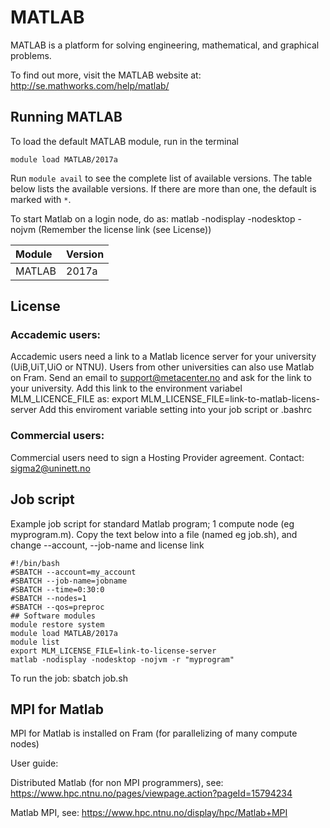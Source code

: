 # MATLAB

MATLAB is a platform for solving engineering, mathematical, and graphical problems.

To find out more, visit the MATLAB website at: http://se.mathworks.com/help/matlab/

## Running MATLAB

To load the default MATLAB module, run in the terminal

    module load MATLAB/2017a

Run `module avail` to see the complete list of available versions. The table below lists the
available versions. If there are more than one, the default is marked with `*`.

To start Matlab on a login node, do as: matlab -nodisplay -nodesktop -nojvm
(Remember the license link (see License))

| Module     | Version     |
| :------------- | :------------- |
| MATLAB |2017a|

## License
### Accademic users:
Accademic users need a link to a Matlab licence server for your university (UiB,UiT,UiO or NTNU).
Users from other universities can also use Matlab on Fram.
Send an email to support@metacenter.no and ask for the link to your university.
Add this link to the environment variabel MLM_LICENCE_FILE as:
export MLM_LICENSE_FILE=link-to-matlab-licens-server
Add this enviroment variable setting into your job script or .bashrc

### Commercial users:
Commercial users need to sign a Hosting Provider agreement. Contact: sigma2@uninett.no

## Job script
Example job script for standard Matlab program; 1 compute node (eg myprogram.m).
Copy the text below into a file (named eg job.sh), and change --account, --job-name and license link

```
#!/bin/bash
#SBATCH --account=my_account
#SBATCH --job-name=jobname
#SBATCH --time=0:30:0
#SBATCH --nodes=1
#SBATCH --qos=preproc
## Software modules
module restore system
module load MATLAB/2017a
module list
export MLM_LICENSE_FILE=link-to-license-server
matlab -nodisplay -nodesktop -nojvm -r "myprogram"

```
To run the job: sbatch job.sh

## MPI for Matlab
MPI for Matlab is installed on Fram (for parallelizing of many compute nodes)

User guide:

Distributed Matlab (for non MPI programmers), see: https://www.hpc.ntnu.no/pages/viewpage.action?pageId=15794234

Matlab MPI, see: https://www.hpc.ntnu.no/display/hpc/Matlab+MPI

